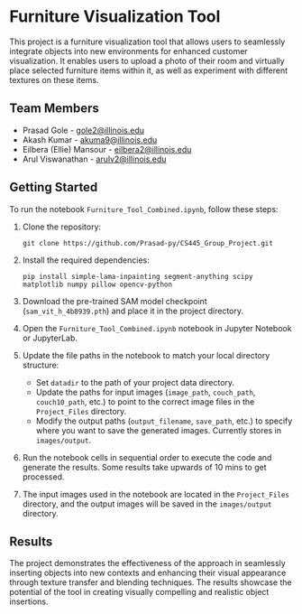 # Furniture Visualization Tool

This project is a furniture visualization tool that allows users to seamlessly integrate objects into new environments for enhanced customer visualization. 
It enables users to upload a photo of their room and virtually place selected furniture items within it, as well as experiment with different textures on these items.

## Team Members
- Prasad Gole - gole2@illinois.edu
- Akash Kumar - akuma9@illinois.edu
- Eilbera (Ellie) Mansour - eilbera2@illinois.edu
- Arul Viswanathan - arulv2@illinois.edu

## Getting Started

To run the notebook `Furniture_Tool_Combined.ipynb`, follow these steps:

1. Clone the repository:
   ```
   git clone https://github.com/Prasad-py/CS445_Group_Project.git
   ```

2. Install the required dependencies:
   ```
   pip install simple-lama-inpainting segment-anything scipy matplotlib numpy pillow opencv-python
   ```

3. Download the pre-trained SAM model checkpoint (`sam_vit_h_4b8939.pth`) and place it in the project directory.

4. Open the `Furniture_Tool_Combined.ipynb` notebook in Jupyter Notebook or JupyterLab.

5. Update the file paths in the notebook to match your local directory structure:
   - Set `datadir` to the path of your project data directory.
   - Update the paths for input images (`image_path`, `couch_path`, `couch10_path`, etc.) to point to the correct image files in the `Project_Files` directory.
   - Modify the output paths (`output_filename`, `save_path`, etc.) to specify where you want to save the generated images. Currently stores in `images/output`.

6. Run the notebook cells in sequential order to execute the code and generate the results. Some results take upwards of 10 mins to get processed.

7. The input images used in the notebook are located in the `Project_Files` directory, and the output images will be saved in the `images/output` directory.

## Results

The project demonstrates the effectiveness of the approach in seamlessly inserting objects into new contexts and enhancing their visual appearance through texture transfer and blending techniques. 
The results showcase the potential of the tool in creating visually compelling and realistic object insertions.
